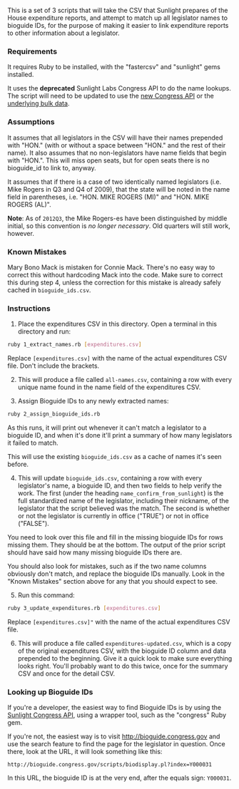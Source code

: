 This is a set of 3 scripts that will take the CSV that Sunlight prepares of the House expenditure reports, and attempt to match up all legislator names to bioguide IDs, for the purpose of making it easier to link expenditure reports to other information about a legislator.


### Requirements

It requires Ruby to be installed, with the "fastercsv" and "sunlight" gems installed.

It uses the **deprecated** Sunlight Labs Congress API to do the name lookups. The script will need to be updated to use the [new Congress API](http://sunlightlabs.github.io/congress/) or the [underlying bulk data](https://github.com/unitedstates/congress-legislators).


### Assumptions

It assumes that all legislators in the CSV will have their names prepended with "HON." (with or without a space between "HON." and the rest of their name).  It also assumes that no non-legislators have name fields that begin with "HON.".  This will miss open seats, but for open seats there is no bioguide_id to link to, anyway.

It assumes that if there is a case of two identically named legislators (i.e. Mike Rogers in Q3 and Q4 of 2009), that the state will be noted in the name field in parentheses, i.e. "HON. MIKE ROGERS (MI)" and "HON. MIKE ROGERS (AL)".

**Note**: As of `2012Q3`, the Mike Rogers-es have been distinguished by middle initial, so this convention is *no longer necessary*. Old quarters will still work, however.


### Known Mistakes

Mary Bono Mack is mistaken for Connie Mack.  There's no easy way to correct this without hardcoding Mack into the code.  Make sure to correct this during step 4, unless the correction for this mistake is already safely cached in `bioguide_ids.csv`.


### Instructions

1. Place the expenditures CSV in this directory.  Open a terminal in this directory and run:

```bash
ruby 1_extract_names.rb [expenditures.csv]
```

Replace `[expenditures.csv]` with the name of the actual expenditures CSV file. Don't include the brackets.

2. This will produce a file called `all-names.csv`, containing a row with every unique name found in the name field of the expenditures CSV.

3. Assign Bioguide IDs to any newly extracted names:

```bash
ruby 2_assign_bioguide_ids.rb
```

As this runs, it will print out whenever it can't match a legislator to a bioguide ID, and when it's done it'll print a summary of how many legislators it failed to match.

This will use the existing `bioguide_ids.csv` as a cache of names it's seen before.

4. This will update `bioguide_ids.csv`, containing a row with every legislator's name, a bioguide ID,  and then two fields to help verify the work. The first (under the heading `name_confirm_from_sunlight`) is the full standardized name of the legislator, including their nickname, of the legislator that the script believed was the match.  The second is whether or not the legislator is currently in office ("TRUE") or not in office ("FALSE").

You need to look over this file and fill in the missing bioguide IDs for rows missing them.  They should be at the bottom. The output of the prior script should have said how many missing bioguide IDs there are.

You should also look for mistakes, such as if the two name columns obviously don't match, and replace the bioguide IDs manually.  Look in the "Known Mistakes" section above for any that you should expect to see.


5. Run this command:

```bash
ruby 3_update_expenditures.rb [expenditures.csv]
```

Replace `[expenditures.csv]"` with the name of the actual expenditures CSV file.

6. This will produce a file called `expenditures-updated.csv`, which is a copy of the original expenditures CSV, with the bioguide ID column and data prepended to the beginning.  Give it a quick look to make sure everything looks right. You'll probably want to do this twice, once for the summary CSV and once for the detail CSV.


### Looking up Bioguide IDs

If you're a developer, the easiest way to find Bioguide IDs is by using the [Sunlight Congress API](http://sunlightlabs.github.io/congress/), using a wrapper tool, such as the "congress" Ruby gem.

If you're not, the easiest way is to visit http://bioguide.congress.gov and use the search feature to find the page for the legislator in question. Once there, look at the URL, it will look something like this:

```
http://bioguide.congress.gov/scripts/biodisplay.pl?index=Y000031
```

In this URL, the bioguide ID is at the very end, after the equals sign: `Y000031`.
